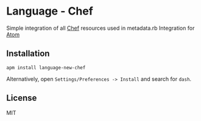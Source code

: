 # Language - Chef

Simple integration of all [Chef](https://docs.chef.io/resource.html) resources used in metadata.rb
Integration for [Atom](https://atom.io/packages/)

## Installation

```
apm install language-new-chef
```

Alternatively, open `Settings/Preferences -> Install` and search for `dash`.

## License

MIT

